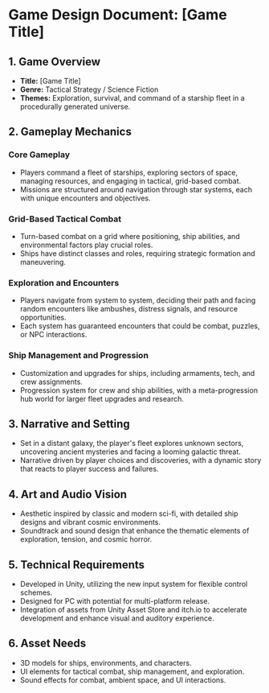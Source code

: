 # Game Design Document: [Game Title]

## 1. Game Overview
- **Title:** [Game Title]
- **Genre:** Tactical Strategy / Science Fiction
- **Themes:** Exploration, survival, and command of a starship fleet in a procedurally generated universe.

## 2. Gameplay Mechanics
### Core Gameplay
- Players command a fleet of starships, exploring sectors of space, managing resources, and engaging in tactical, grid-based combat.
- Missions are structured around navigation through star systems, each with unique encounters and objectives.

### Grid-Based Tactical Combat
- Turn-based combat on a grid where positioning, ship abilities, and environmental factors play crucial roles.
- Ships have distinct classes and roles, requiring strategic formation and maneuvering.

### Exploration and Encounters
- Players navigate from system to system, deciding their path and facing random encounters like ambushes, distress signals, and resource opportunities.
- Each system has guaranteed encounters that could be combat, puzzles, or NPC interactions.

### Ship Management and Progression
- Customization and upgrades for ships, including armaments, tech, and crew assignments.
- Progression system for crew and ship abilities, with a meta-progression hub world for larger fleet upgrades and research.

## 3. Narrative and Setting
- Set in a distant galaxy, the player's fleet explores unknown sectors, uncovering ancient mysteries and facing a looming galactic threat.
- Narrative driven by player choices and discoveries, with a dynamic story that reacts to player success and failures.

## 4. Art and Audio Vision
- Aesthetic inspired by classic and modern sci-fi, with detailed ship designs and vibrant cosmic environments.
- Soundtrack and sound design that enhance the thematic elements of exploration, tension, and cosmic horror.

## 5. Technical Requirements
- Developed in Unity, utilizing the new input system for flexible control schemes.
- Designed for PC with potential for multi-platform release.
- Integration of assets from Unity Asset Store and itch.io to accelerate development and enhance visual and auditory experience.

## 6. Asset Needs
- 3D models for ships, environments, and characters.
- UI elements for tactical combat, ship management, and exploration.
- Sound effects for combat, ambient space, and UI interactions.
